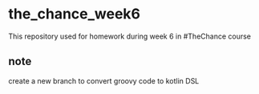 # the_chance_week6

This repository used for homework during week 6 in #TheChance course 

## note 
create a new branch to convert groovy code to kotlin DSL
